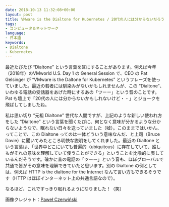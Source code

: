 ```yaml
---
date: 2018-10-13 11:32:08+00:00
layout: post
title: VMware is the Dialtone for Kubernetes / 20代の人には分からないだろうけどw
tags:
- コンピュータ＆ネットワーク
language:
- 日本語
keywords:
- Dialtone
- Kubernetes
---
```


最近たびたび “Dialtone” という言葉を耳にすることがあります。例えば今年（2018年）のVMworld U.S. Day 1 の General Session で、CEO の Pat Gelsinger が “VMware is the Daltone for Kubernetes” というフレーズを使っていました。最近の若者には馴染みがないかもしれませんが、この “Dialtone”、いわゆる電話の受話器をあげた時にするあの「ツーー」という音のことです。Pat も壇上で「20代の人には分からないかもしれないけど・・」とジョークを飛ばしてしましたね。




私は思い切り “元祖 Dialtone” 世代な人間ですが、上記のような新しい使われ方をした “Dialtone” という言葉を聞くたびに、何となく意味が分かるような分からないようなで、眠れない日々を送っていました（嘘）。このままではいかん、ってことで、この Dialtone ってのは一体どういう意味なんだ、と上司（Bruce Davie）に聞いてみたところ明快な説明をしてくれました。最近の Dialtone という言葉は、「世界中どこにいても普遍的（ubiquitous）に存在していて、誰しもがそれの意味を理解していて使うことができる」ということを比喩的に表しているんだそうです。確かに昔の電話の「ツーー」という音も、ほぼグローバルで共通で皆がその意味を理解できていたと思います。別の Dialtone の例としては、例えば HTTP is the dialtone for the Internet なんて言い方もできるそうです（HTTP はほぼインターネット上の共通言語なので）。




なるほど、これですっきり眠れるようになりました！（笑）




画像クレジット：[Paweł Czerwiński](https://unsplash.com/@pawel_czerwinski?utm_medium=referral&utm_campaign=photographer-credit&utm_content=creditBadge)
